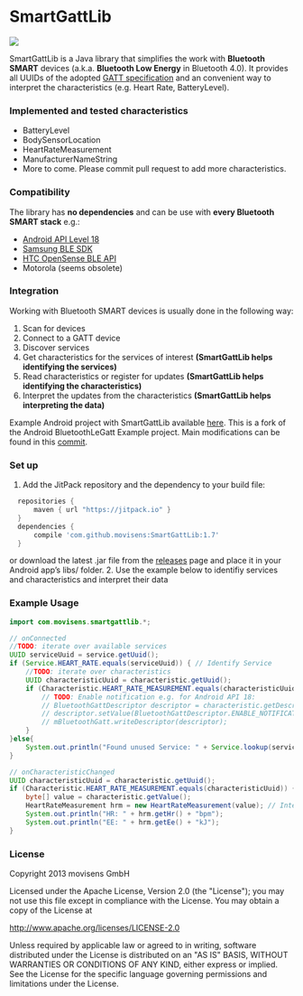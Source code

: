 SmartGattLib
============
<a href="https://jitpack.io/#movisens/SmartGattLib/"><img src="https://img.shields.io/github/tag/movisens/SmartGattLib.svg?label=Maven%20on%20JitPack" /></a>

SmartGattLib is a Java library that simplifies the work with **Bluetooth SMART** devices (a.k.a. **Bluetooth Low Energy** in Bluetooth 4.0). It provides all UUIDs of the adopted [GATT specification](http://developer.bluetooth.org/gatt/Pages/default.aspx) and an convenient way to interpret the characteristics (e.g. Heart Rate, BatteryLevel).

### Implemented and tested characteristics ###

 * BatteryLevel
 * BodySensorLocation
 * HeartRateMeasurement
 * ManufacturerNameString
 * More to come. Please commit pull request to add more characteristics.

### Compatibility ###
The library has **no dependencies** and can be use with **every Bluetooth SMART stack** e.g.:

 * [Android API Level 18](http://developer.android.com/guide/topics/connectivity/bluetooth-le.html)
 * [Samsung BLE SDK](http://developer.samsung.com/ble)
 * [HTC OpenSense BLE API](http://www.htcdev.com/devcenter/opensense-sdk/partner-apis/bluetooth-low-energy/)
 * Motorola (seems obsolete)

### Integration ###
Working with Bluetooth SMART devices is usually done in the following way:

1. Scan for devices
2. Connect to a GATT device
3. Discover services
4. Get characteristics for the services of interest **(SmartGattLib helps identifying the services)**
5. Read characteristics or register for updates **(SmartGattLib helps identifying the characteristics)**
6. Interpret the updates from the characteristics **(SmartGattLib helps interpreting the data)**

Example Android project with SmartGattLib available [here](https://github.com/movisens/android-SmartGattLib-Example). This is a fork of the Android BluetoothLeGatt Example project. Main modifications can be found in this  [commit](https://github.com/movisens/android-SmartGattLib-Example/commit/7635d950f8af37ddae4a3bf563ddfb658fa88d0f).

### Set up ###

1. Add the JitPack repository and the dependency to your build file:

  ```gradle
	repositories {
	    maven { url "https://jitpack.io" }
	}
	dependencies {
	    compile 'com.github.movisens:SmartGattLib:1.7'
	}
  ```
  or download the latest .jar file from the [releases](https://github.com/movisens/SmartGattLib/releases) page and place it in your Android app’s libs/ folder. 
2. Use the example below to identifiy services and characteristics and interpret their data

### Example Usage ###
```java
import com.movisens.smartgattlib.*;

// onConnected
//TODO: iterate over available services
UUID serviceUuid = service.getUuid();
if (Service.HEART_RATE.equals(serviceUuid)) { // Identify Service
	//TODO: iterate over characteristics
	UUID characteristicUuid = characteristic.getUuid();
	if (Characteristic.HEART_RATE_MEASUREMENT.equals(characteristicUuid)) { // Identify Characteristic
		// TODO: Enable notification e.g. for Android API 18:
		// BluetoothGattDescriptor descriptor = characteristic.getDescriptor(Descriptor.CLIENT_CHARACTERISTIC_CONFIGURATION);
		// descriptor.setValue(BluetoothGattDescriptor.ENABLE_NOTIFICATION_VALUE);
		// mBluetoothGatt.writeDescriptor(descriptor);
	}
}else{
	System.out.println("Found unused Service: " + Service.lookup(serviceUuid, "unknown"));
}

// onCharacteristicChanged
UUID characteristicUuid = characteristic.getUuid();
if (Characteristic.HEART_RATE_MEASUREMENT.equals(characteristicUuid)) { // Identify Characteristic
	byte[] value = characteristic.getValue();
	HeartRateMeasurement hrm = new HeartRateMeasurement(value); // Interpret Characteristic
	System.out.println("HR: " + hrm.getHr() + "bpm");
	System.out.println("EE: " + hrm.getEe() + "kJ");
}
```
### License ###
Copyright 2013 movisens GmbH

Licensed under the Apache License, Version 2.0 (the "License");
you may not use this file except in compliance with the License.
You may obtain a copy of the License at

http://www.apache.org/licenses/LICENSE-2.0

Unless required by applicable law or agreed to in writing, software
distributed under the License is distributed on an "AS IS" BASIS,
WITHOUT WARRANTIES OR CONDITIONS OF ANY KIND, either express or implied.
See the License for the specific language governing permissions and
limitations under the License.

